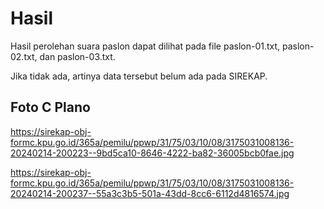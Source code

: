 # Hasil

Hasil perolehan suara paslon dapat dilihat pada file paslon-01.txt, paslon-02.txt, dan paslon-03.txt.

Jika tidak ada, artinya data tersebut belum ada pada SIREKAP.

## Foto C Plano

https://sirekap-obj-formc.kpu.go.id/365a/pemilu/ppwp/31/75/03/10/08/3175031008136-20240214-200223--9bd5ca10-8646-4222-ba82-36005bcb0fae.jpg

https://sirekap-obj-formc.kpu.go.id/365a/pemilu/ppwp/31/75/03/10/08/3175031008136-20240214-200237--55a3c3b5-501a-43dd-8cc6-6112d4816574.jpg
